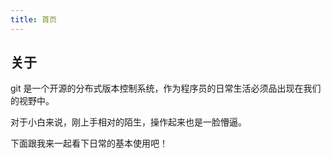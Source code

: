 ```yaml
---
title: 首页
---
```


## 关于

git 是一个开源的分布式版本控制系统，作为程序员的日常生活必须品出现在我们的视野中。

对于小白来说，刚上手相对的陌生，操作起来也是一脸懵逼。

下面跟我来一起看下日常的基本使用吧！
